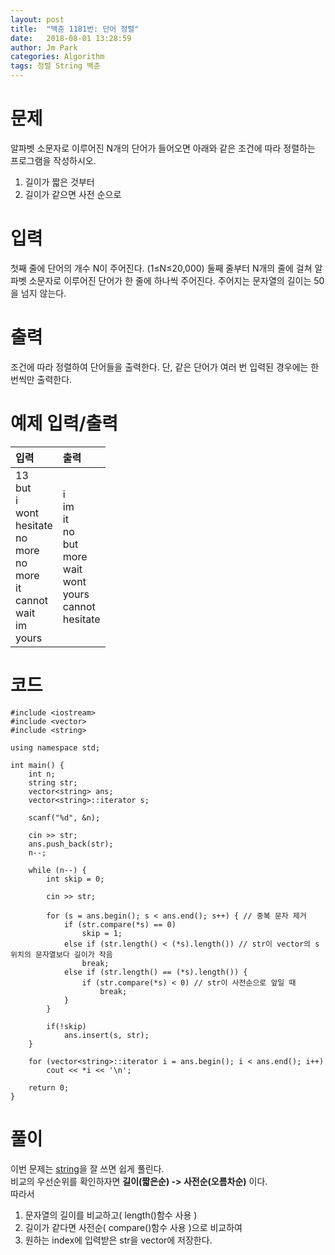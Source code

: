 ```yaml
---
layout: post
title:  "백준 1181번: 단어 정렬"
date:   2018-08-01 13:28:59
author: Jm Park
categories: Algorithm
tags: 정렬 String 백준
---
```


# 문제
알파벳 소문자로 이루어진 N개의 단어가 들어오면 아래와 같은 조건에 따라 정렬하는 프로그램을 작성하시오.  

1. 길이가 짧은 것부터
2. 길이가 같으면 사전 순으로   

# 입력
첫째 줄에 단어의 개수 N이 주어진다. (1≤N≤20,000) 둘째 줄부터 N개의 줄에 걸쳐 알파벳 소문자로 이루어진 단어가 한 줄에 하나씩 주어진다. 주어지는 문자열의 길이는 50을 넘지 않는다.

# 출력
조건에 따라 정렬하여 단어들을 출력한다. 단, 같은 단어가 여러 번 입력된 경우에는 한 번씩만 출력한다.

# 예제 입력/출력

| 입력 | 출력 |
| :--- | :--- |  
| 13<br>but<br>i<br>wont<br>hesitate<br>no<br>more<br>no<br>more<br>it<br>cannot<br>wait<br>im<br>yours | i<br>im<br>it<br>no<br>but<br>more<br>wait<br>wont<br>yours<br>cannot<br>hesitate |

# 코드
```{.cpp}
#include <iostream>
#include <vector>
#include <string>

using namespace std;

int main() {
	int n;
	string str;
	vector<string> ans;
	vector<string>::iterator s;

	scanf("%d", &n);

	cin >> str;
	ans.push_back(str);
	n--; 

	while (n--) {
		int skip = 0;

		cin >> str;

		for (s = ans.begin(); s < ans.end(); s++) { // 중복 문자 제거
			if (str.compare(*s) == 0)
				skip = 1;
			else if (str.length() < (*s).length()) // str이 vector의 s위치의 문자열보다 길이가 작음
				break;
			else if (str.length() == (*s).length()) {
				if (str.compare(*s) < 0) // str이 사전순으로 앞일 때
					break;
			}
		}

		if(!skip)
			ans.insert(s, str);
	}

	for (vector<string>::iterator i = ans.begin(); i < ans.end(); i++)
		cout << *i << '\n';

	return 0;
}
```

# 풀이
이번 문제는 [string](http://makerj.tistory.com/127#string%EA%B0%84%EC%9D%98-%EB%AC%B8%EC%9E%90%EC%97%B4-%EB%B9%84%EA%B5%90)을 잘 쓰면 쉽게 풀린다.  
비교의 우선순위를 확인하자면 **길이(짧은순) -> 사전순(오름차순)** 이다.  
따라서 
1. 문자열의 길이를 비교하고( length()함수 사용 )
2. 길이가 같다면 사전순( compare()함수 사용 )으로 비교하여 
3. 원하는 index에 입력받은 str을 vector에 저장한다.